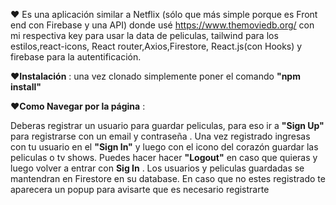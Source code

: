 ♥ Es una aplicación similar a Netflix (sólo que más simple porque es Front end con Firebase y una API)
donde usé https://www.themoviedb.org/ con mi respectiva key para usar la data de peliculas, tailwind para los estilos,react-icons, 
           React router,Axios,Firestore, React.js(con Hooks) y firebase para la autentificación.

♥**Instalación** : una vez clonado simplemente poner el comando **"npm install"** 

♥**Como Navegar por la página** :

Deberas registrar un usuario para guardar peliculas, para eso ir a **"Sign Up"**  para registrarse con un email y contraseña . Una vez registrado ingresas con tu usuario en el **"Sign In"** y luego con el icono del corazón guardar las peliculas o tv shows. Puedes hacer hacer **"Logout"** en caso que quieras y luego volver a entrar con **Sig In** .
Los usuarios y peliculas guardadas se mantendran en Firestore en su database.
En caso que no estes registrado te aparecera un popup para avisarte que es necesario registrarte
